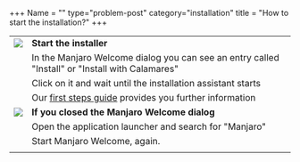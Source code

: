 +++
Name = ""
type="problem-post"
category="installation"
title = "How to start the installation?"
+++

|   |   |
|---|---|
| <img class="icon" src="/img/actions/execute.svg"> | **Start the installer** |
|   | In the Manjaro Welcome dialog you can see an entry called "Install" or "Install with Calamares"|
|   | Click on it and wait until the installation assistant starts |
|   | Our [first steps guide](/support/firststeps#install-manjaro) provides you further information |
| <img class="icon" src="/img/actions/information.svg"> | **If you closed the Manjaro Welcome dialog** |
|   | Open the application launcher and search for "Manjaro"  |
|   | Start Manjaro Welcome, again.  |
|   |   |
